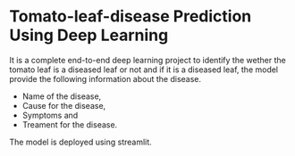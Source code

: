 # Tomato-leaf-disease Prediction Using Deep Learning

It is a complete end-to-end deep learning project to identify the wether the tomato leaf is a diseased leaf or not and if it is a diseased leaf, the model provide the following information about the disease.
* Name of the disease, 
* Cause for the disease, 
* Symptoms and 
* Treament for the disease.

The model is deployed using streamlit.

